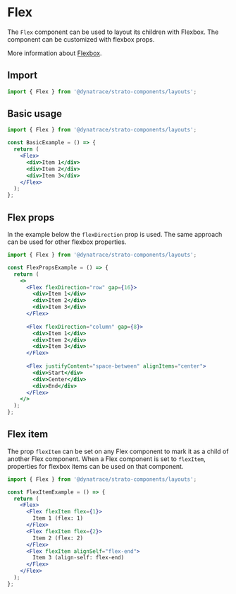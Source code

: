 # Flex

The `Flex` component can be used to layout its children with Flexbox. The component can be customized with flexbox props.

More information about [Flexbox](https://developer.mozilla.org/en-US/docs/Web/CSS/CSS_Flexible_Box_Layout/Basic_Concepts_of_Flexbox).

## Import

```jsx
import { Flex } from '@dynatrace/strato-components/layouts';
```

## Basic usage

```jsx
import { Flex } from '@dynatrace/strato-components/layouts';

const BasicExample = () => {
  return (
    <Flex>
      <div>Item 1</div>
      <div>Item 2</div>
      <div>Item 3</div>
    </Flex>
  );
};
```

## Flex props

In the example below the `flexDirection` prop is used. The same approach can be used for other flexbox properties.

```jsx
import { Flex } from '@dynatrace/strato-components/layouts';

const FlexPropsExample = () => {
  return (
    <>
      <Flex flexDirection="row" gap={16}>
        <div>Item 1</div>
        <div>Item 2</div>
        <div>Item 3</div>
      </Flex>
      
      <Flex flexDirection="column" gap={8}>
        <div>Item 1</div>
        <div>Item 2</div>
        <div>Item 3</div>
      </Flex>
      
      <Flex justifyContent="space-between" alignItems="center">
        <div>Start</div>
        <div>Center</div>
        <div>End</div>
      </Flex>
    </>
  );
};
```

## Flex item

The prop `flexItem` can be set on any Flex component to mark it as a child of another Flex component. When a Flex component is set to `flexItem`, properties for flexbox items can be used on that component.

```jsx
import { Flex } from '@dynatrace/strato-components/layouts';

const FlexItemExample = () => {
  return (
    <Flex>
      <Flex flexItem flex={1}>
        Item 1 (flex: 1)
      </Flex>
      <Flex flexItem flex={2}>
        Item 2 (flex: 2)
      </Flex>
      <Flex flexItem alignSelf="flex-end">
        Item 3 (align-self: flex-end)
      </Flex>
    </Flex>
  );
};
``` 